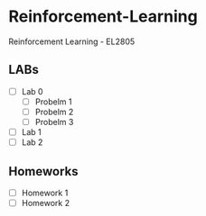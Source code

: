 # Reinforcement-Learning
Reinforcement Learning - EL2805


## LABs
- [ ] Lab 0
    - [ ] Probelm 1
    - [ ] Probelm 2
    - [ ] Probelm 3
- [ ] Lab 1
- [ ] Lab 2

## Homeworks
- [ ] Homework 1
- [ ] Homework 2